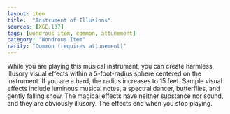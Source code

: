 ```yaml
---
layout: item
title:  "Instrument of Illusions"
sources: [XGE.137]
tags: [wondrous item, common, attunement]
category: "Wondrous Item"
rarity: "Common (requires attunement)"
---
```


While you are playing this musical instrument, you can create harmless, illusory visual effects within a 5-foot-radius sphere centered on the instrument. If you are a bard, the radius increases to 15 feet. Sample visual effects include luminous musical notes, a spectral dancer, butterflies, and gently falling snow. The magical effects have neither substance nor sound, and they are obviously illusory. The effects end when you stop playing.